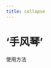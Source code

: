 ```yaml
---
title: collapse
---
```

# ‘手风琴’

使用方法

<ClientOnly>
  <collapse-demos></collapse-demos>
</ClientOnly>